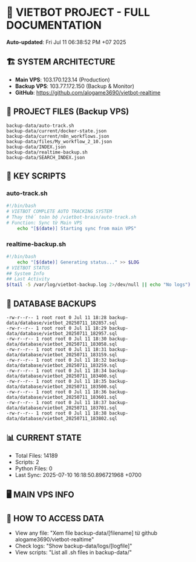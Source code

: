 # 🤖 VIETBOT PROJECT - FULL DOCUMENTATION
**Auto-updated**: Fri Jul 11 06:38:52 PM +07 2025

## 🏗️ SYSTEM ARCHITECTURE
- **Main VPS**: 103.170.123.14 (Production)
- **Backup VPS**: 103.77.172.150 (Backup & Monitor)
- **GitHub**: https://github.com/alogame3690/vietbot-realtime

## 📁 PROJECT FILES (Backup VPS)
```
backup-data/auto-track.sh
backup-data/current/docker-state.json
backup-data/current/n8n_workflows.json
backup-data/files/My_workflow_2_10.json
backup-data/INDEX.json
backup-data/realtime-backup.sh
backup-data/SEARCH_INDEX.json
```

## 🔧 KEY SCRIPTS
### auto-track.sh
```bash
#!/bin/bash
# VIETBOT COMPLETE AUTO TRACKING SYSTEM
# Thay thế toàn bộ /vietbot-brain/auto-track.sh
# Function: Sync từ Main VPS
    echo "[$(date)] Starting sync from main VPS"
```
### realtime-backup.sh
```bash
#!/bin/bash
    echo "[$(date)] Generating status..." >> $LOG
# VIETBOT STATUS
## System Info
## Last Activity
$(tail -5 /var/log/vietbot-backup.log 2>/dev/null || echo "No logs")
```

## 💾 DATABASE BACKUPS
```
-rw-r--r-- 1 root root 0 Jul 11 18:28 backup-data/database/vietbot_20250711_182857.sql
-rw-r--r-- 1 root root 0 Jul 11 18:29 backup-data/database/vietbot_20250711_182957.sql
-rw-r--r-- 1 root root 0 Jul 11 18:30 backup-data/database/vietbot_20250711_183058.sql
-rw-r--r-- 1 root root 0 Jul 11 18:31 backup-data/database/vietbot_20250711_183159.sql
-rw-r--r-- 1 root root 0 Jul 11 18:32 backup-data/database/vietbot_20250711_183259.sql
-rw-r--r-- 1 root root 0 Jul 11 18:34 backup-data/database/vietbot_20250711_183400.sql
-rw-r--r-- 1 root root 0 Jul 11 18:35 backup-data/database/vietbot_20250711_183500.sql
-rw-r--r-- 1 root root 0 Jul 11 18:36 backup-data/database/vietbot_20250711_183601.sql
-rw-r--r-- 1 root root 0 Jul 11 18:37 backup-data/database/vietbot_20250711_183701.sql
-rw-r--r-- 1 root root 0 Jul 11 18:38 backup-data/database/vietbot_20250711_183802.sql
```

## 📊 CURRENT STATE
- Total Files: 14189
- Scripts: 2
- Python Files: 0
- Last Sync: 2025-07-10 16:18:50.896721968 +0700

## 🖥️ MAIN VPS INFO


## 🚨 HOW TO ACCESS DATA
- View any file: "Xem file backup-data/[filename] từ github alogame3690/vietbot-realtime"
- Check logs: "Show backup-data/logs/[logfile]"
- View scripts: "List all .sh files in backup-data/"
